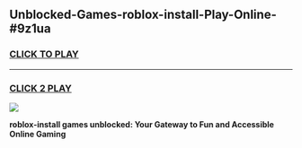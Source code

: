 
## Unblocked-Games-roblox-install-Play-Online-#9z1ua
<h3>
<a href="https://premium.freeplayer.one?title=roblox-install&ref=27F">CLICK TO PLAY</a></h3>
<hr>

<h3>
<a href="https://premium.freeplayer.one?title=roblox-install&ref=27F">CLICK 2 PLAY</a>
  
</h3>

<a href="https://premium.freeplayer.one?title=roblox-install&ref=27F"><img src="https://clearcache.store/games.png"></a>


**roblox-install games unblocked: Your Gateway to Fun and Accessible Online Gaming**
